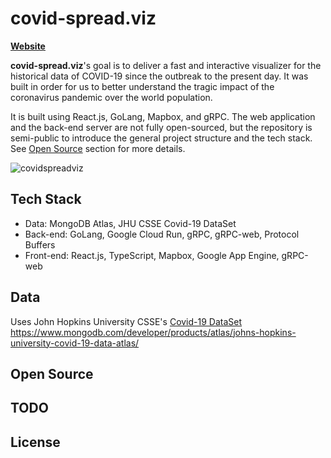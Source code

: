 # covid-spread.viz
[**Website**](https://covidviz.com)

**covid-spread.viz**'s goal is to deliver a fast and interactive visualizer for the historical data of COVID-19 since the outbreak to the present day. It was built in order for us to better understand the tragic impact of the coronavirus pandemic over the world population. 

It is built using React.js, GoLang, Mapbox, and gRPC. The web application and the back-end server are not fully open-sourced, but the repository is semi-public to introduce the general project structure and the tech stack. See [Open Source](#open-source) section for more details.

![covidspreadviz](https://user-images.githubusercontent.com/46757971/172483410-9069e2e0-c2e9-483c-b645-b4674f951d1b.gif)

## Tech Stack

- Data: MongoDB Atlas, JHU CSSE Covid-19 DataSet
- Back-end: GoLang, Google Cloud Run, gRPC, gRPC-web, Protocol Buffers
- Front-end: React.js, TypeScript, Mapbox, Google App Engine, gRPC-web

## Data
Uses John Hopkins University CSSE's [Covid-19 DataSet](https://github.com/CSSEGISandData/COVID-19/tree/master/csse_covid_19_data)
https://www.mongodb.com/developer/products/atlas/johns-hopkins-university-covid-19-data-atlas/

## Open Source

## TODO

## License